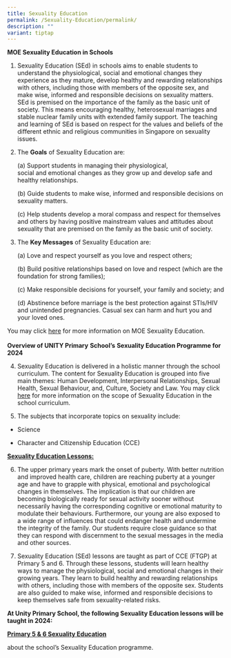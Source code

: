 ```yaml
---
title: Sexuality Education
permalink: /Sexuality-Education/permalink/
description: ""
variant: tiptap
---
```

<p><strong>MOE Sexuality Education in Schools</strong></p><ol data-tight="true" class="tight"><li><p>Sexuality Education (SEd) in schools aims to enable students to understand the physiological, social and emotional changes they experience as they mature, develop healthy and rewarding relationships with others, including those with members of the opposite sex, and make wise, informed and responsible decisions on sexuality matters. SEd is premised on the importance of the family as the basic unit of society. This means encouraging healthy, heterosexual marriages and stable nuclear family units with extended family support. The teaching and learning of SEd is based on respect for the values and beliefs of the different ethnic and religious communities in Singapore on sexuality issues.</p><p></p></li><li><p>The <strong>Goals</strong> of Sexuality Education are:</p><p>(a) Support students in managing their physiological, <br>social and emotional changes as they grow up and develop safe and healthy relationships.</p><p>(b) Guide students to make wise, informed and responsible decisions on sexuality matters.</p><p>(c) Help students develop a moral compass and respect for themselves and others by having positive mainstream values and attitudes about sexuality that are premised on the family as the basic unit of society.</p><p></p></li><li><p>The <strong>Key Messages</strong> of Sexuality Education are:</p><p>(a) Love and respect yourself as you love and respect others;</p><p>(b) Build positive relationships based on love and respect (which are the foundation for strong families);</p><p>(c) Make responsible decisions for yourself, your family and society; and</p><p>(d) Abstinence before marriage is the best protection against STIs/HIV and unintended pregnancies. Casual sex can harm and hurt you and your loved ones.</p></li></ol><p>You may click <a href="https://go.gov.sg/moe-sexuality-education" rel="noopener noreferrer nofollow" target="_blank">here</a> for more information on MOE Sexuality Education.<br><br><strong>Overview of UNITY Primary</strong>&nbsp;<strong>School’s</strong>&nbsp;<strong>Sexuality Education Programme for 2024</strong></p><ol start="4" data-tight="true" class="tight"><li><p>Sexuality Education is delivered in a holistic manner through the school curriculum. The content for Sexuality Education is grouped into five main themes: Human Development, Interpersonal Relationships, Sexual Health, Sexual Behaviour, and, Culture, Society and Law. You may click <a href="https://go.gov.sg/moe-sexuality-education-scope" rel="noopener noreferrer nofollow" target="_blank">here</a> for more information on the scope of Sexuality Education in the school curriculum.</p></li></ol><ol start="5" data-tight="true" class="tight"><li><p>The subjects that incorporate topics on sexuality include:</p></li></ol><ul data-tight="true" class="tight"><li><p>Science</p></li><li><p>Character and Citizenship Education (CCE)</p></li></ul><p></p><p><strong><u>Sexuality Education Lessons:</u></strong></p><ol start="6"><li><p>The upper primary years mark the onset of puberty. With better nutrition and improved health care, children are reaching puberty at a younger age and have to grapple with physical, emotional and psychological changes in themselves. The implication is that our children are becoming biologically ready for sexual activity sooner without necessarily having the corresponding cognitive or emotional maturity to modulate their behaviours. Furthermore, our young are also exposed to a wide range of influences that could endanger health and undermine the integrity of the family. Our students require close guidance so that they can respond with discernment to the sexual messages in the media and other sources.</p></li><li><p>Sexuality Education (SEd) lessons are taught as part of CCE (FTGP) at Primary 5 and 6. Through these lessons, students will learn healthy ways to manage the physiological, social and emotional changes in their growing years. They learn to build healthy and rewarding relationships with others, including those with members of the opposite sex. Students are also guided to make wise, informed and responsible decisions to keep themselves safe from sexuality-related risks.</p><p></p></li></ol><p><strong>At Unity Primary School, the following Sexuality Education lessons will be taught in&nbsp;2024:</strong></p><p><strong><a href="/files/Curriculum/CCE/2023/SEd%20Curriculum%20P5.pdf" rel="noopener noreferrer" target="_blank">Primary 5 &amp; 6 Sexuality Education</a></strong></p><p>about the school’s Sexuality Education programme.</p>
